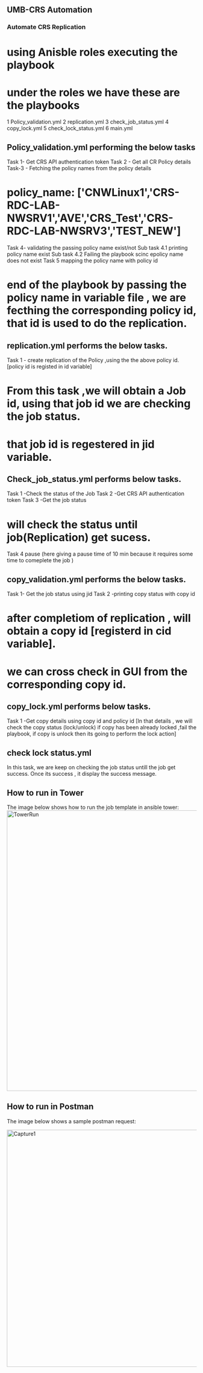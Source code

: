 ## UMB-CRS Automation
### Automate CRS Replication 
# using Anisble roles executing the playbook 
# under the roles we have these are the playbooks 
   1 Policy_validation.yml
   2 replication.yml
   3 check_job_status.yml
   4 copy_lock.yml
   5 check_lock_status.yml
   6 main.yml

## Policy_validation.yml performing the below tasks 
Task 1- Get CRS API authentication token
Task 2 - Get all CR Policy details 
Task-3 - Fetching the policy names from the policy details
# policy_name: ['CNWLinux1','CRS-RDC-LAB-NWSRV1','AVE','CRS_Test','CRS-RDC-LAB-NWSRV3','TEST_NEW']
Task 4- validating the passing policy name exist/not
   Sub task 4.1 printing policy name exist
   Sub task 4.2 Failing the playbook scinc epolicy name  does not exist
Task 5 mapping the policy name with policy id
# end of the playbook by passing the policy name in variable file , we are fecthing the corresponding policy id, that id is used to do the replication.


## replication.yml performs the below tasks.

Task 1 - create replication of the Policy ,using the the above policy id. [policy id is registed in id variable]
# From this task ,we will obtain a Job id, using that job id we are checking the job status.
# that job id is regestered in jid variable.


## Check_job_status.yml performs below tasks.
Task 1 -Check the status of the Job
Task 2 -Get CRS API authentication token
Task 3 -Get the job status
# will check the status until job(Replication) get sucess.
Task 4 pause  (here giving a pause time of 10 min because it requires some time to comeplete the job )

## copy_validation.yml performs the below tasks.
Task 1- Get the job status using jid 
Task 2 -printing copy status with copy id 
# after completiom of replication , will obtain a copy id [registerd in cid variable].
# we can cross check in GUI from the corresponding copy id.

## copy_lock.yml performs below tasks.
Task 1 -Get copy details using copy id and policy id
 [In that details , we will check the copy status (lock/unlock) if copy has been already locked ,fail the playbook, if copy is unlock then its going to perform the lock action]

## check lock status.yml 
In this task, we are keep on checking the job status untill the job get success. 
Once its success , it display the success message. 

## How to run in Tower

The image below shows how to run the job template in ansible tower:
<img width="744" alt="TowerRun" src="https://user-images.githubusercontent.com/94111270/204515676-34150d15-2525-4868-8970-e058c3c27434.PNG">

## How to run in Postman

The image below shows a sample postman request:


<img width="629" alt="Capture1" src="https://user-images.githubusercontent.com/94111270/204519699-5dce2061-4ac5-496f-afba-36a1dd72d2e8.PNG">
